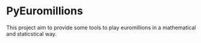 PyEuromillions
==============

This project aim to provide some tools to play euromillions in a mathematical and staticstical way. 
